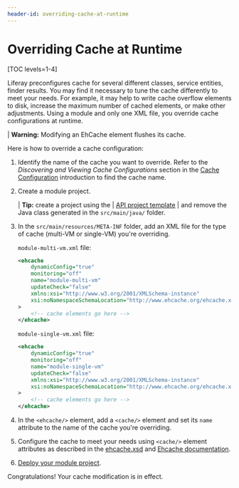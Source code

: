 ```yaml
---
header-id: overriding-cache-at-runtime
---
```


# Overriding Cache at Runtime

[TOC levels=1-4]

Liferay preconfigures cache for several different classes, service entities,
finder results. You may find it necessary to tune the cache differently to meet
your needs. For example, it may help to write cache overflow elements to disk,
increase the maximum number of cached elements, or make other adjustments. Using
a module and only one XML file, you override cache configurations at runtime. 

| **Warning:** Modifying an EhCache element flushes its cache. 

Here is how to override a cache configuration: 

1.  Identify the name of the cache you want to override. Refer to 
    the *Discovering and Viewing Cache Configurations* section in the
    [Cache Configuration](/docs/7-2/frameworks/-/knowledge_base/f/cache-configuration)
    introduction to find the cache name. 

2.  Create a module project.

    | **Tip:** create a project using the
    | [API project template](/docs/7-2/reference/-/knowledge_base/r/api-template)
    | and remove the Java class generated in the `src/main/java/` folder.

3.  In the `src/main/resources/META-INF` folder, add an XML file for the type of
    cache (multi-VM or single-VM) you're overriding.

    `module-multi-vm.xml` file:

    ```xml
    <ehcache
        dynamicConfig="true"
        monitoring="off"
        name="module-multi-vm"
        updateCheck="false"
        xmlns:xsi="http://www.w3.org/2001/XMLSchema-instance"
        xsi:noNamespaceSchemaLocation="http://www.ehcache.org/ehcache.xsd"
    >
        <!-- cache elements go here -->
    </ehcache>
    ```

    `module-single-vm.xml` file:

    ```xml
    <ehcache
        dynamicConfig="true"
        monitoring="off"
        name="module-single-vm"
        updateCheck="false"
        xmlns:xsi="http://www.w3.org/2001/XMLSchema-instance"
        xsi:noNamespaceSchemaLocation="http://www.ehcache.org/ehcache.xsd"
    >
        <!-- cache elements go here -->
    </ehcache>
    ```

4.  In the `<ehcache/>` element, add a `<cache/>` element and set its `name`
    attribute to the name of the cache you're overriding.

5.  Configure the cache to meet your needs using `<cache/>` element attributes 
    as described in the
    [ehcache.xsd](http://www.ehcache.org/ehcache.xsd)
    and
    [Ehcache documentation](http://www.ehcache.org/documentation/2.8/configuration/index.html). 

6.  [Deploy your module project](/docs/7-2/reference/-/knowledge_base/r/deploying-a-project). 

Congratulations! Your cache modification is in effect. 

